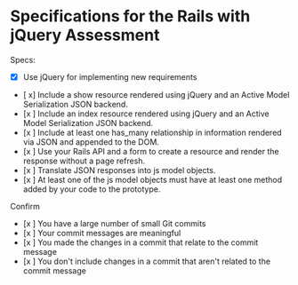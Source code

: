 # Specifications for the Rails with jQuery Assessment

Specs:
- [x] Use jQuery for implementing new requirements
- [ x] Include a show resource rendered using jQuery and an Active Model Serialization JSON backend.
- [x ] Include an index resource rendered using jQuery and an Active Model Serialization JSON backend.
- [x ] Include at least one has_many relationship in information rendered via JSON and appended to the DOM.
- [x ] Use your Rails API and a form to create a resource and render the response without a page refresh.
- [x ] Translate JSON responses into js model objects.
- [x ] At least one of the js model objects must have at least one method added by your code to the prototype.

Confirm
- [x ] You have a large number of small Git commits
- [x ] Your commit messages are meaningful
- [x ] You made the changes in a commit that relate to the commit message
- [x ] You don't include changes in a commit that aren't related to the commit message
